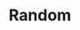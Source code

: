 ---
title: "Random"
layout: collection
collection: random
permalink: /random/
author_profile: true
header:
  overlay_image: /assets/headers/fern.jpg
  caption: "Photo credit: [**Teemu Paananen**](https://unsplash.com/photos/OOE4xAnBhKo)"
---
